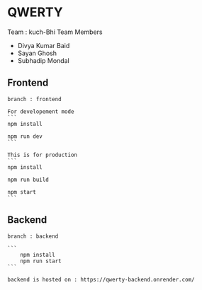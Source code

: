 # QWERTY

 Team : kuch-Bhi
 Team Members 
 -  Divya Kumar Baid
 - Sayan Ghosh
 - Subhadip Mondal

 ## Frontend

    branch : frontend

    For developement mode 
    ```
    npm install 

    npm run dev
    ```

    This is for production
    ```
    npm install

    npm run build

    npm start
    ```

## Backend

    branch : backend

    ```
        npm install
        npm run start
    ```

    backend is hosted on : https://qwerty-backend.onrender.com/
